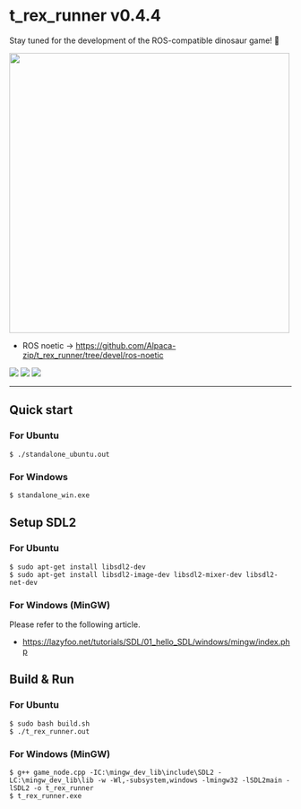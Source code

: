 # t_rex_runner v0.4.4

Stay tuned for the development of the ROS-compatible dinosaur game! :ghost:  

<img src="https://user-images.githubusercontent.com/84959376/222948883-bc049a28-dd4c-4685-b61b-c1c6f5b9c1af.gif" width="500px">

- ROS noetic -> https://github.com/Alpaca-zip/t_rex_runner/tree/devel/ros-noetic

[![](https://img.shields.io/badge/Ubuntu20.04%20build-passing-green?style=flat-square&logo=Ubuntu)](https://github.com/Alpaca-zip/t_rex_runner) [![](https://img.shields.io/badge/Windows11%20build-passing-green?style=flat-square&logo=Windows)](https://github.com/Alpaca-zip/t_rex_runner) [![](https://img.shields.io/badge/ROS%20noetic%20build-passing-green?style=flat-square&logo=ros)](https://github.com/Alpaca-zip/t_rex_runner/tree/devel/ros-noetic)
___
## Quick start
### For Ubuntu
```
$ ./standalone_ubuntu.out
```
### For Windows
```
$ standalone_win.exe
```

## Setup SDL2
### For Ubuntu
```
$ sudo apt-get install libsdl2-dev
$ sudo apt-get install libsdl2-image-dev libsdl2-mixer-dev libsdl2-net-dev
```
### For Windows (MinGW)
Please refer to the following article.  
- https://lazyfoo.net/tutorials/SDL/01_hello_SDL/windows/mingw/index.php

## Build & Run
### For Ubuntu
```
$ sudo bash build.sh
$ ./t_rex_runner.out
```
### For Windows (MinGW)
```
$ g++ game_node.cpp -IC:\mingw_dev_lib\include\SDL2 -LC:\mingw_dev_lib\lib -w -Wl,-subsystem,windows -lmingw32 -lSDL2main -lSDL2 -o t_rex_runner
$ t_rex_runner.exe
```
